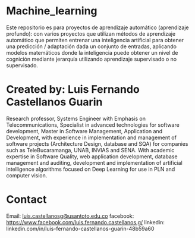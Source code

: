 # Machine_learning
Este repositorio es para proyectos de aprendizaje automático (aprendizaje profundo): con varios proyectos que utilizan métodos de aprendizaje automático que permiten entrenar una inteligencia artificial para obtener una predicción / adaptación dada un conjunto de entradas, aplicando modelos matemáticos donde la inteligencia puede obtener un nivel de cognición mediante jerarquía utilizando aprendizaje supervisado o no supervisado.
# Created by: Luis Fernando Castellanos Guarin
Research professor, Systems Engineer with Emphasis on Telecommunications, Specialist in advanced technologies for software development, Master in Software Management, Application and Development, with experience in implementation and management of software projects (Architecture Design, database and SQA) for companies such as TeleBucaramanga, UNAB, INVIAS and SENA. With academic expertise in Software Quality, web application development, database management and auditing, development and implementation of artificial intelligence algorithms focused on Deep Learning for use in PLN and computer vision.

# Contact 
Email: luis.castellanosg@usantoto.edu.co
facebook: https://www.facebook.com/luis.fernando.castellanos.g/
linkedin: linkedin.com/in/luis-fernando-castellanos-guarin-48b59a60 
